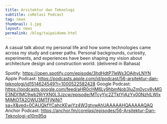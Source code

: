 ```yaml
---
title: Arsitektur dan Teknologi
subtitle: coRelasi Podcast
tag: news
thumbnail: 1.jpg
layout: news
permalink: /blog/taipeidome.html
---
```

A casual talk about my personal life and how some technologies came across my study and career paths. Personal backgrounds, curiosity, experiments, and experiences have been shaping my vision about architecture design and construction world. (delivered in Bahasa)

Spotify: https://open.spotify.com/episode/3hdHdtP7IeWs3OAjhyLNYN
Apple Podcast: https://podcasts.apple.com/id/podcast/56-arsitektur-dan-teknologi/id1514624549?i=1000522582428
Google Podcast: https://podcasts.google.com/feed/aHR0cHM6Ly9hbmNob3IuZm0vcy8yMGE3NDI1MC9wb2RjYXN0L3Jzcw/episode/MTcyYjc2ZTktYjAzYy00NzhlLWIxMjMtOTA2OWU3MTFjNjNi?sa=X&ved=0CAUQkfYCahcKEwjYz4W2gtvwAhUAAAAAHQAAAAAQAQ 
Anchor Podcast: https://anchor.fm/corelasi/episodes/56-Arsitektur-Dan-Teknologi-e10m95q